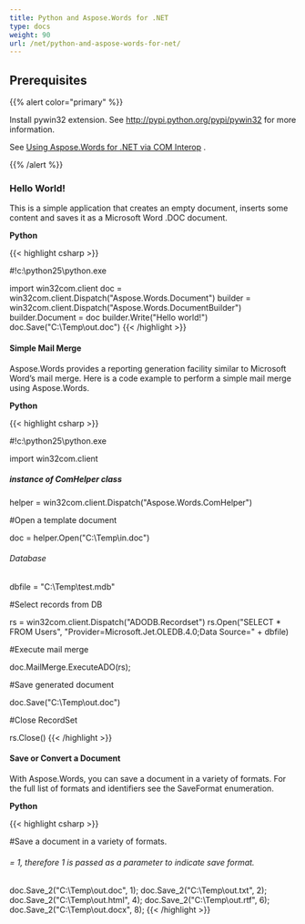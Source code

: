 ```yaml
---
title: Python and Aspose.Words for .NET
type: docs
weight: 90
url: /net/python-and-aspose-words-for-net/
---
```


## Prerequisites

{{% alert color="primary" %}} 

Install pywin32 extension. See <http://pypi.python.org/pypi/pywin32> for more information.

See [Using Aspose.Words for .NET via COM Interop](/words/net/use-aspose-words-for-net-via-com-interop/) . 

{{% /alert %}} 

### Hello World!

This is a simple application that creates an empty document, inserts some content and saves it as a Microsoft Word .DOC document.

**Python**

{{< highlight csharp >}}

#!c:\python25\python.exe

import win32com.client
doc = win32com.client.Dispatch("Aspose.Words.Document")
builder = win32com.client.Dispatch("Aspose.Words.DocumentBuilder")
builder.Document = doc
builder.Write("Hello world!")
doc.Save("C:\\Temp\\out.doc")
{{< /highlight >}}

#### Simple Mail Merge

Aspose.Words provides a reporting generation facility similar to Microsoft Word’s mail merge. Here is a code example to perform a simple mail merge using Aspose.Words.

**Python**

{{< highlight csharp >}}

#!c:\python25\python.exe

import win32com.client

##### instance of ComHelper class

helper = win32com.client.Dispatch("Aspose.Words.ComHelper")

#Open a template document

doc = helper.Open("C:\\Temp\\in.doc")

###### Database

dbfile = "C:\\Temp\\test.mdb"

#Select records from DB

rs = win32com.client.Dispatch("ADODB.Recordset")
rs.Open("SELECT * FROM Users", "Provider=Microsoft.Jet.OLEDB.4.0;Data Source=" + dbfile)

#Execute mail merge

doc.MailMerge.ExecuteADO(rs);

#Save generated document

doc.Save("C:\\Temp\\out.doc")

#Close RecordSet

rs.Close()
{{< /highlight >}}

#### Save or Convert a Document

With Aspose.Words, you can save a document in a variety of formats. For the full list of formats and identifiers see the SaveFormat enumeration.

**Python**

{{< highlight csharp >}}

#Save a document in a variety of formats.

###### = 1, therefore 1 is passed as a parameter to indicate save format.

doc.Save_2("C:\\Temp\\out.doc", 1);
doc.Save_2("C:\\Temp\\out.txt", 2);
doc.Save_2("C:\\Temp\\out.html", 4);
doc.Save_2("C:\\Temp\\out.rtf", 6);
doc.Save_2("C:\\Temp\\out.docx", 8);
{{< /highlight >}}
